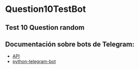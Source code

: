 # Question10TestBot
## Test 10 Question random

## Documentación sobre bots de Telegram:
 - [API](https://core.telegram.org/api)
 - [python-telegram-bot](https://python-telegram-bot.org/)